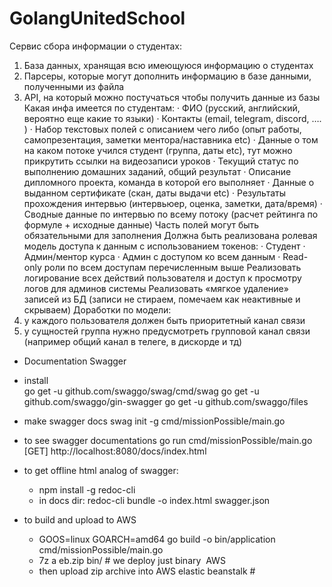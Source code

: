 # GolangUnitedSchool

Сервис сбора информации о студентах: 
1. База данных, хранящая всю имеющуюся информацию о студентах 
2. Парсеры, которые могут дополнить информацию в базе данными, полученными из файла 
3. API, на который можно постучаться чтобы получить данные из базы Какая инфа имеется по студентам: 
    · ФИО (русский, английский, вероятно еще какие то языки) 
    · Контакты (email, telegram, discord, …. ) 
    · Набор текстовых полей с описанием чего либо (опыт работы, самопрезентация, заметки ментора/наставника etc) 
    · Данные о том на каком потоке учился студент (группа, даты etc), тут можно прикрутить ссылки на видеозаписи уроков 
    · Текущий статус по выполнению домашних заданий, общий результат 
    · Описание дипломного проекта, команда в которой его выполняет 
    · Данные о выданном сертификате (скан, даты выдачи etc) 
    · Результаты прохождения интервью (интервьюер, оценка, заметки, дата/время) 
    · Сводные данные по интервью по всему потоку (расчет рейтинга по формуле + исходные данные) 
  Часть полей могут быть обязательными для заполнения Должна быть реализована ролевая модель доступа к данным с использованием токенов: 
· Студент 
· Админ/ментор курса 
· Админ с доступом ко всем данным 
· Read-only роли по всем доступам перечисленным выше 
  Реализовать логирование всех действий пользователя и доступ к просмотру логов для админов системы 
  Реализовать «мягкое удаление» записей из БД (записи не стираем, помечаем как неактивные и скрываем)
  Доработки по модели:
1. у каждого пользователя должен быть приоритетный канал связи
2. у сущностей группа нужно предусмотреть групповой канал связи (например общий канал в телеге, в дискорде и тд)


* Documentation Swagger

* install  
  go get -u github.com/swaggo/swag/cmd/swag
  go get -u github.com/swaggo/gin-swagger
  go get -u github.com/swaggo/files

* make swagger docs 
  swag init -g cmd/missionPossible/main.go 

* to see swagger documentations 
  go run cmd/missionPossible/main.go 
  [GET] http://localhost:8080/docs/index.html

* to get offline html analog of swagger:
    - npm install -g redoc-cli
    - in docs dir: redoc-cli bundle -o index.html swagger.json

* to build and upload to AWS 
    - GOOS=linux GOARCH=amd64 go build -o bin/application cmd/missionPossible/main.go
    - 7z a eb.zip bin/ # we deploy just binary 
     AWS 
    - then upload zip archive into AWS elastic beanstalk # 
